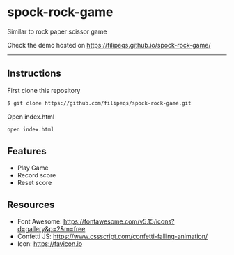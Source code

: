 # spock-rock-game

Similar to rock paper scissor game

Check the demo hosted on https://filipeqs.github.io/spock-rock-game/

---

## Instructions

First clone this repository

```bash
$ git clone https://github.com/filipeqs/spock-rock-game.git
```

Open index.html

```bash
open index.html
```

## Features

- Play Game
- Record score
- Reset score

## Resources

- Font Awesome: https://fontawesome.com/v5.15/icons?d=gallery&p=2&m=free
- Confetti JS: https://www.cssscript.com/confetti-falling-animation/
- Icon: https://favicon.io
